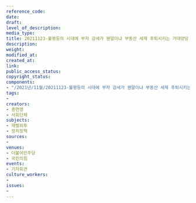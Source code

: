 ```yaml
---
reference_code: 
date: 
draft: 
level_of_description: 
media_type: 
title: 20211123-불평등의 시대에 부자 감세가 웬말이냐 부동산 세제 후퇴시키는 거대양당 규탄 기자회견
description: 
weight: 
modified_at: 
created_at: 
link: 
public_access_status: 
copyright_status: 
components:
- "/2021년/11월/20211123-불평등의 시대에 부자 감세가 웬말이냐 부동산 세제 후퇴시키는 거대양당 규탄 기자회견/_1D20413.jpg"
tags:
- 
creators:
- 총연맹
- 사회단체
subjects:
- 재벌외투
- 정치정책
sources:
- 
venues:
- 더불어민주당
- 국민의힘
events:
- 기자회견
culture_workers:
- 
issues:
- 
---
```

